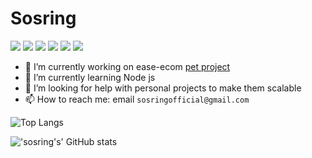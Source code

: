 
# Sosring
![](https://img.shields.io/badge/OS-Mint-informational?style=flat&logoColor=white&color=#9147FF)
![](https://img.shields.io/badge/WM-i3wm-informational?style=flat&logoColor=white&color=#9147FF)
![](https://img.shields.io/badge/Shell-Zsh-informational?style=flat&logoColor=white&color=#9147FF)
![](https://img.shields.io/badge/Editor-Vim-informational?style=flat&logoColor=white&color=#9147FF)
![](https://img.shields.io/badge/Language-Javascript-informational?style=flat&logoColor=white&color=#9147FF)
![](https://img.shields.io/badge/Framework-Vue-informational?style=flat&logoColor=white&color=#9147FF)

- 🔭 I’m currently working on ease-ecom [pet project](https://ease-7f317.firebaseapp.com/)
- 🌱 I’m currently learning Node js
- 🤔 I’m looking for help with personal projects to make them scalable
- 📫 How to reach me: email `sosringofficial@gmail.com`

![Top Langs](https://github-readme-stats.vercel.app/api/top-langs/?username=sosring&layout=compact&theme=nord)

!['sosring's' GitHub stats](https://github-readme-stats.vercel.app/api?username=sosring&show_icons=true&theme=nord)
